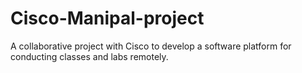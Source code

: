# Cisco-Manipal-project
A collaborative project with Cisco to develop a software platform for conducting classes and labs remotely.
